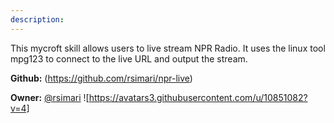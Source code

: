```yaml
---
description: 
---
```

This mycroft skill allows users to live stream NPR Radio. It uses the linux tool mpg123 to connect to the live URL and output the stream.

**Github:** (https://github.com/rsimari/npr-live)

**Owner:** [@rsimari](https://github.com/rsimari) ![https://avatars3.githubusercontent.com/u/10851082?v=4]

